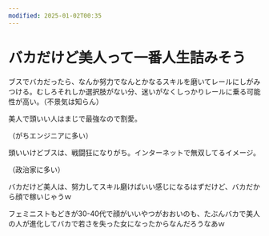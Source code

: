 ```yaml
---
modified: 2025-01-02T00:35
---
```

# バカだけど美人って一番人生詰みそう

ブスでバカだったら、なんか努力でなんとかなるスキルを磨いてレールにしがみつける。むしろそれしか選択肢がない分、迷いがなくしっかりレールに乗る可能性が高い。（不景気は知らん）

美人で頭いい人はまじで最強なので割愛。

（がちエンジニアに多い）

頭いいけどブスは、戦闘狂になりがち。インターネットで無双してるイメージ。

（政治家に多い）

バカだけど美人は、努力してスキル磨けばいい感じになるはずだけど、バカだから顔で稼いじゃうｗ

フェミニストもどきが30-40代で顔がいいやつがおおいのも、たぶんバカで美人の人が進化してバカで若さを失った女になったからなんだろうなあｗ